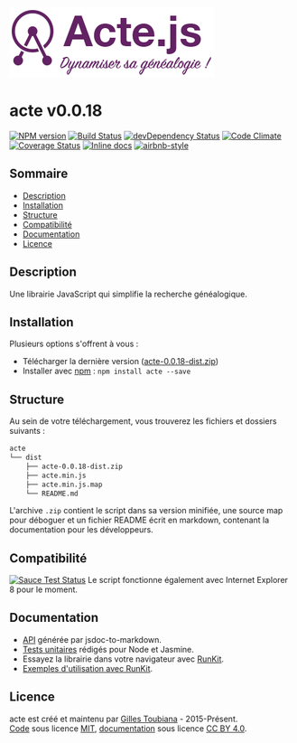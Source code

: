 ![logo](docs/img/logo-violet.png "Logo de la librairie acte.js")
# acte v0.0.18
[![NPM version](https://img.shields.io/npm/v/acte.svg)](https://www.npmjs.com/package/acte)
[![Build Status](https://img.shields.io/travis/gtoubiana/acte.svg)](https://travis-ci.org/gtoubiana/acte)
[![devDependency Status](https://img.shields.io/david/dev/gtoubiana/acte.svg?maxAge=2592000)](https://david-dm.org/gtoubiana/acte?type=dev)
[![Code Climate](https://codeclimate.com/github/gtoubiana/acte/badges/gpa.svg)](https://codeclimate.com/github/gtoubiana/acte)
[![Coverage Status](https://coveralls.io/repos/github/gtoubiana/acte/badge.svg?branch=master&bust=1)](https://coveralls.io/github/gtoubiana/acte?branch=master)
[![Inline docs](http://inch-ci.org/github/gtoubiana/acte.svg?branch=master)](http://inch-ci.org/github/gtoubiana/acte)
[![airbnb-style](https://img.shields.io/badge/code%20style-airbnb-blue.svg)](http://nerds.airbnb.com/our-javascript-style-guide/)

## Sommaire
-   [Description](#description)
-   [Installation](#installation)
-   [Structure](#structure)
-   [Compatibilité](#compatibilite)
-   [Documentation](#documentation)
-   [Licence](#licence)
<a name="description"></a>

## Description
Une librairie JavaScript qui simplifie la recherche généalogique.
<a name="installation"></a>

## Installation
Plusieurs options s'offrent à vous :
-   Télécharger la dernière version ([acte-0.0.18-dist.zip](https://github.com/gtoubiana/acte/blob/master/dist/acte-0.0.18-dist.zip?raw=true))
-   Installer avec [npm](https://www.npmjs.com/) : `npm install acte --save`
<a name="structure"></a>

## Structure
Au sein de votre téléchargement, vous trouverez les fichiers et dossiers suivants :
```
acte
└── dist
    ├── acte-0.0.18-dist.zip
    ├── acte.min.js
    ├── acte.min.js.map
    └── README.md
```
L'archive `.zip` contient le script dans sa version minifiée, une source map pour déboguer et un fichier README écrit en markdown, contenant la documentation pour les développeurs.

<a name="compatibilite"></a>

## Compatibilité
[![Sauce Test Status](https://saucelabs.com/browser-matrix/gtoubiana.svg)](https://saucelabs.com/u/gtoubiana)
Le script fonctionne également avec Internet Explorer 8 pour le moment.
<a name="documentation"></a>

## Documentation
-   [API](https://github.com/gtoubiana/acte/blob/master/dist/README.md#documentation-de-acte) générée par jsdoc-to-markdown.
-   [Tests unitaires](https://github.com/gtoubiana/acte/blob/master/test/jasmine/acteSpec.js) rédigés pour Node et Jasmine.
-   Essayez la librairie dans votre navigateur avec [RunKit](https://runkit.com/gtoubiana/fonctionnement-de-la-librairie-acte-js).
-   [Exemples d'utilisation avec RunKit](https://runkit.com/gtoubiana/recettes-pour-la-librairie-acte-js).
<a name="licence"></a>

## Licence
acte est créé et maintenu par [Gilles Toubiana](https://github.com/gtoubiana/) - 2015-Présent.<br>
[Code](https://github.com/gtoubiana/acte) sous licence [MIT](https://github.com/gtoubiana/acte/blob/master/LICENSE), [documentation](https://github.com/gtoubiana/acte/blob/master/dist/README.md) sous licence [CC BY 4.0](https://creativecommons.org/licenses/by/4.0/deed.fr).

